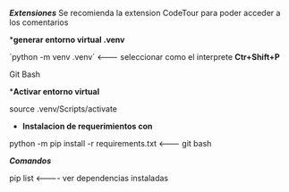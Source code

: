 ***Extensiones***
Se recomienda la extension CodeTour para poder acceder a los comentarios

***generar entorno virtual .venv**

´python -m venv .venv´ <--- seleccionar como el interprete **Ctr+Shift+P**

Git Bash

***Activar entorno virtual**

source .venv/Scripts/activate

* **Instalacion de requerimientos con**

python -m pip install -r requirements.txt  <--- git bash



***Comandos***

pip list <---- ver dependencias instaladas
